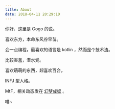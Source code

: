 ```yaml
---
title: About
date: 2018-04-11 20:29:10
---
```


你好，这里是 Gogo 的说。

喜欢东方，本命东风谷早苗。

会一点编程，最喜欢的语言是 kotlin ，然而是个技术渣。

比较害羞，潜水党。

喜欢萌萌的东西，超喜欢百合。

INFJ 型人格。

MtF，相关动态发在 [幻梦成蝶](https://yume.gogo.moe) 。

喵~